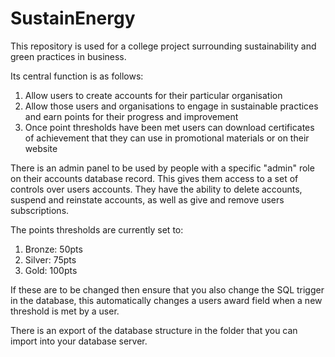 # SustainEnergy
This repository is used for a college project surrounding sustainability and green practices in business.

Its central function is as follows:

1. Allow users to create accounts for their particular organisation
2. Allow those users and organisations to engage in sustainable practices and earn points for their progress and improvement
3. Once point thresholds have been met users can download certificates of achievement that they can use in promotional materials or on their website

There is an admin panel to be used by people with a specific "admin" role on their accounts database record. This gives them access to a set of controls over users accounts. They have the ability to delete accounts, suspend and reinstate accounts, as well as give and remove users subscriptions.

The points thresholds are currently set to: 

1. Bronze: 50pts
2. Silver: 75pts
3. Gold: 100pts

If these are to be changed then ensure that you also change the SQL trigger in the database, this automatically changes a users award field when a new threshold is met by a user.

There is an export of the database structure in the folder that you can import into your database server.
